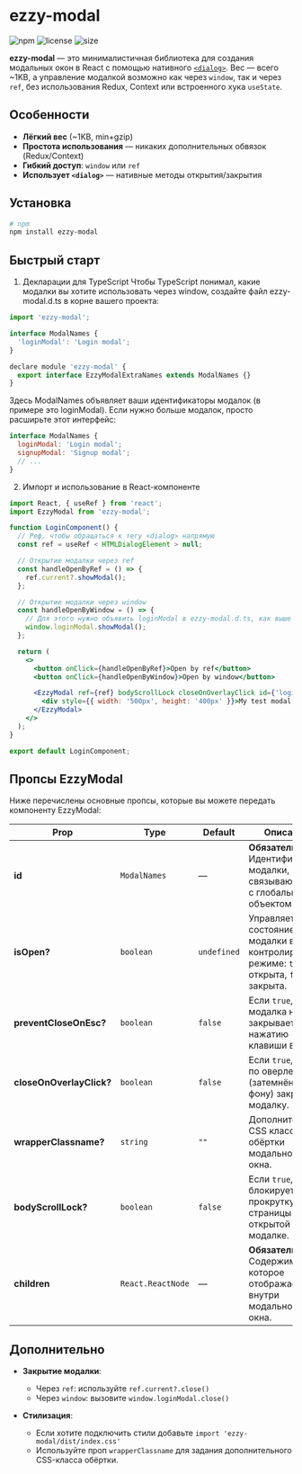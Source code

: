# ezzy-modal

![npm](https://img.shields.io/npm/v/ezzy-modal?style=flat-square)
![license](https://img.shields.io/npm/l/ezzy-modal?style=flat-square)
![size](https://img.shields.io/bundlephobia/minzip/ezzy-modal?style=flat-square)

**ezzy-modal** — это минималистичная библиотека для создания модальных окон в React с помощью нативного [`<dialog>`](https://developer.mozilla.org/en-US/docs/Web/HTML/Element/dialog). Вес — всего ~1KB, а управление модалкой возможно как через `window`, так и через `ref`, без использования Redux, Context или встроенного хука `useState`.

## Особенности

- **Лёгкий вес** (~1KB, min+gzip)
- **Простота использования** — никаких дополнительных обвязок (Redux/Context)
- **Гибкий доступ**: `window` или `ref`
- **Использует `<dialog>`** — нативные методы открытия/закрытия

## Установка

```bash
# npm
npm install ezzy-modal
```

## Быстрый старт

1. Декларации для TypeScript
   Чтобы TypeScript понимал, какие модалки вы хотите использовать через window, создайте файл ezzy-modal.d.ts в корне вашего проекта:

```js
import 'ezzy-modal';

interface ModalNames {
  'loginModal': 'Login modal';
}

declare module 'ezzy-modal' {
  export interface EzzyModalExtraNames extends ModalNames {}
}

```

Здесь ModalNames объявляет ваши идентификаторы модалок (в примере это loginModal).
Если нужно больше модалок, просто расширьте этот интерфейс:

```js
interface ModalNames {
  loginModal: 'Login modal';
  signupModal: 'Signup modal';
  // ...
}
```

2. Импорт и использование в React-компоненте

```jsx
import React, { useRef } from 'react';
import EzzyModal from 'ezzy-modal';

function LoginComponent() {
  // Реф, чтобы обращаться к тегу <dialog> напрямую
  const ref = useRef < HTMLDialogElement > null;

  // Открытие модалки через ref
  const handleOpenByRef = () => {
    ref.current?.showModal();
  };

  // Открытие модалки через window
  const handleOpenByWindow = () => {
    // Для этого нужно объявить loginModal в ezzy-modal.d.ts, как выше
    window.loginModal.showModal();
  };

  return (
    <>
      <button onClick={handleOpenByRef}>Open by ref</button>
      <button onClick={handleOpenByWindow}>Open by window</button>

      <EzzyModal ref={ref} bodyScrollLock closeOnOverlayClick id={'loginModal'}>
        <div style={{ width: '500px', height: '400px' }}>My test modal!</div>
      </EzzyModal>
    </>
  );
}

export default LoginComponent;
```

## Пропсы EzzyModal

Ниже перечислены основные пропсы, которые вы можете передать компоненту EzzyModal:

<table>
  <thead>
    <tr>
      <th>Prop</th>
      <th>Type</th>
      <th>Default</th>
      <th>Описание</th>
    </tr>
  </thead>
  <tbody>
    <tr>
      <td><strong>id</strong></td>
      <td><code>ModalNames</code></td>
      <td>—</td>
      <td><strong>Обязательный.</strong> Идентификатор модалки, связывающий её с глобальным объектом <code>window</code>.</td>
    </tr>
    <tr>
      <td><strong>isOpen?</strong></td>
      <td><code>boolean</code></td>
      <td><code>undefined</code></td>
      <td>Управляет состоянием модалки в контролируемом режиме: <code>true</code> — открыта, <code>false</code> — закрыта.</td>
    </tr>
    <tr>
      <td><strong>preventCloseOnEsc?</strong></td>
      <td><code>boolean</code></td>
      <td><code>false</code></td>
      <td>Если <code>true</code>, модалка не закрывается по нажатию клавиши <code>Esc</code>.</td>
    </tr>
    <tr>
      <td><strong>closeOnOverlayClick?</strong></td>
      <td><code>boolean</code></td>
      <td><code>false</code></td>
      <td>Если <code>true</code>, клик по оверлею (затемнённому фону) закрывает модалку.</td>
    </tr>
    <tr>
      <td><strong>wrapperClassname?</strong></td>
      <td><code>string</code></td>
      <td><code>""</code></td>
      <td>Дополнительный CSS класс для обёртки модального окна.</td>
    </tr>
    <tr>
      <td><strong>bodyScrollLock?</strong></td>
      <td><code>boolean</code></td>
      <td><code>false</code></td>
      <td>Если <code>true</code>, блокирует прокрутку фона страницы при открытой модалке.</td>
    </tr>
    <tr>
      <td><strong>children</strong></td>
      <td><code>React.ReactNode</code></td>
      <td>—</td>
      <td><strong>Обязательный.</strong> Содержимое, которое отображается внутри модального окна.</td>
    </tr>
  </tbody>
</table>

## Дополнительно

- **Закрытие модалки**:

  - Через `ref`: используйте `ref.current?.close()`
  - Через `window`: вызовите `window.loginModal.close()`

- **Стилизация**:
  - Если хотите подключить стили добавьте `import 'ezzy-modal/dist/index.css'`
  - Используйте проп `wrapperClassname` для задания дополнительного CSS-класса обёртки.
